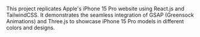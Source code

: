 This project replicates Apple's iPhone 15 Pro website using React.js and TailwindCSS. It demonstrates the seamless integration of GSAP (Greensock Animations) and Three.js to showcase iPhone 15 Pro models in different colors and designs.
